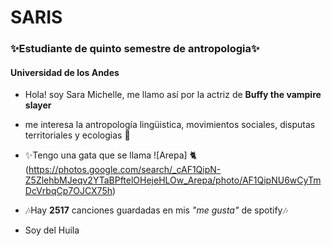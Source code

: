 <h1 aling= "center">SARIS</h1>
<h3 aling= "center">✨Estudiante de quinto semestre de antropologia✨</h3>
<h4 aling= "center">Universidad de los Andes</h4>

- Hola! soy Sara Michelle, me llamo así por la actriz de **Buffy the vampire slayer**

- me interesa la antropología lingüistica, movimientos sociales, disputas territoriales y ecologias 🍃

- ✨Tengo una gata que se llama ![Arepa] 🐈 (https://photos.google.com/search/_cAF1QipN-Z5ZlehbMJeqv2YTaBPftelOHejeHLOw_Arepa/photo/AF1QipNU6wCyTmDcVrbqCp7OJCX75h)

- 🎶Hay **2517** canciones guardadas en mis _"me gusta"_ de spotify🎶
- Soy del Huila